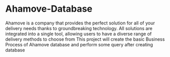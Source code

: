 # Ahamove-Database
Ahamove is a company that provides the perfect solution for all of your delivery needs thanks to groundbreaking technology. All solutions are integrated into a single tool, allowing users to have a diverse range of delivery methods to choose from
This project will create the basic Business Process of Ahamove database and perform some query after creating database
